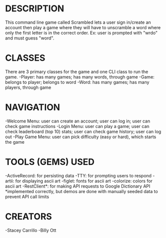 # DESCRIPTION
This command line game called Scrambled lets a user sign in/create an account then play a game where they will have to unscramble a word where only the first letter is in the correct order. Ex: user is prompted with "wrdo" and must guess "word".

# CLASSES
There are 3 primary classes for the game and one CLI class to run the game.
  -Player: has many games; has many words, through game
  -Game: belongs to player; belongs to word
  -Word: has many games; has many players, through game

# NAVIGATION
-Welcome Menu: user can create an account; user can log in; user can check game instructions
-Login Menu: user can play a game; user can check leaderboard (top 10) stats; user can check game history; user can log out
-Play Game Menu: user can pick difficulty (easy or hard), which starts the game

# TOOLS (GEMS) USED
-ActiveRecord: for persisting data
-TTY: for prompting users to respond
-artii: for displaying ascii art
-figlet: fonts for ascii art
-colorize: colors for ascii art
-RestClient*: for making API requests to Google Dictionary API
*implemented correctly, but demos are done with manually seeded data to prevent API call limits

# CREATORS
-Stacey Carrillo
-Billy Ott